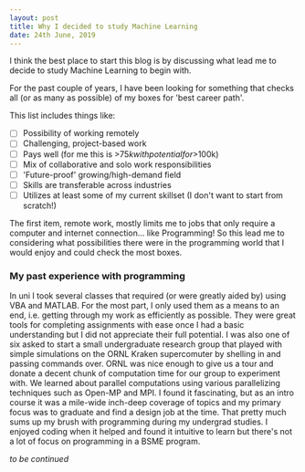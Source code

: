 ```yaml
---
layout: post
title: Why I decided to study Machine Learning
date: 24th June, 2019
---
```


I think the best place to start this blog is by discussing what lead me to decide to study Machine Learning to begin with.

For the past couple of years, I have been looking for something that checks all (or as many as possible) of my boxes for 'best career path'.

This list includes things like:
-[ ] Possibility of working remotely
- [ ] Challenging, project-based work
- [ ] Pays well (for me this is >$75k with potential for >$100k)
- [ ] Mix of collaborative and solo work responsibilities
- [ ] 'Future-proof' growing/high-demand field
- [ ] Skills are transferable across industries
- [ ] Utilizes at least some of my current skillset (I don't want to start from scratch!)

The first item, remote work, mostly limits me to jobs that only require a computer and internet connection... like Programming! So this lead me to considering what possibilities there were in the programming world that I would enjoy and could check the most boxes. 

### My past experience with programming
In uni I took several classes that required (or were greatly aided by) using VBA and MATLAB. For the most part, I only used them as a means to an end, i.e. getting through my work as efficiently as possible. They were great tools for completing assignments with ease once I had a basic understanding but I did not appreciate their full potential. I was also one of six asked to start a small undergraduate research group that played with simple simulations on the ORNL Kraken supercomuter by shelling in and passing commands over. ORNL was nice enough to give us a tour and donate a decent chunk of computation time for our group to experiment with. We learned about parallel computations using various parallelizing techniques such as Open-MP and MPI. I found it fascinating, but as an intro course it was a mile-wide inch-deep coverage of topics and my primary focus was to graduate and find a design job at the time. That pretty much sums up my brush with programming during my undergrad studies. I enjoyed coding when it helped and found it intuitive to learn but there's not a lot of focus on programming in a BSME program.

_to be continued_
